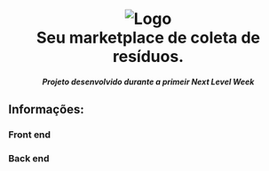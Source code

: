 <h1 align="center">
<img src="\assets\logo@3x.png?raw=true" alt="Logo">
  <br>
  Seu marketplace de coleta de resíduos.
  <br>
</h1>

<h5 align="center">
Projeto desenvolvido durante a primeir Next Level Week
</h5>

## Informações:

### Front end



### Back end
